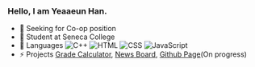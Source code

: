 ### Hello, I am Yeaaeun Han.
  
- 🔭 Seeking for Co-op position 
- 🌱 Student at Seneca College  
- 💬 Languages ![C++](https://img.shields.io/badge/-C%2B%2B-green?logo=C%2B%2B) ![HTML](https://img.shields.io/badge/-HTML-blue?logo=html5&logoColor=ffffff) ![CSS](https://img.shields.io/badge/-CSS-blue?logo=css3) ![JavaScript](https://img.shields.io/badge/-JavaScript-blue?logo=javascript)   
- ⚡ Projects [Grade Calculator](https://github.com/YeaaeunHan/GradeCalculator), [News Board](https://github.com/YeaaeunHan/NewsBoard), [Github Page](https://yeaaeunhan.github.io/)(On progress)  

<!--
**YeaaeunHan/YeaaeunHan** is a ✨ _special_ ✨ repository because its `README.md` (this file) appears on your GitHub profile.

Here are some ideas to get you started:

- 🔭 I’m currently working on ...
- 🌱 I’m currently learning ...
- 👯 I’m looking to collaborate on ...
- 🤔 I’m looking for help with ...
- 💬 Ask me about ...
- 📫 How to reach me: ...
- 😄 Pronouns: ...
- ⚡ Fun fact: ...
-->
